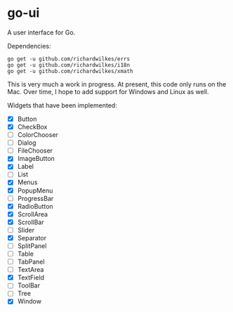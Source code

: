 # go-ui
A user interface for Go.

Dependencies:
```
go get -u github.com/richardwilkes/errs
go get -u github.com/richardwilkes/i18n
go get -u github.com/richardwilkes/xmath
```

This is very much a work in progress. At present, this code only runs on the Mac. Over time, I
hope to add support for Windows and Linux as well.

Widgets that have been implemented:

- [x] Button
- [x] CheckBox
- [ ] ColorChooser
- [ ] Dialog
- [ ] FileChooser
- [x] ImageButton
- [x] Label
- [ ] List
- [x] Menus
- [x] PopupMenu
- [ ] ProgressBar
- [x] RadioButton
- [x] ScrollArea
- [x] ScrollBar
- [ ] Slider
- [x] Separator
- [ ] SplitPanel
- [ ] Table
- [ ] TabPanel
- [ ] TextArea
- [x] TextField
- [ ] ToolBar
- [ ] Tree
- [x] Window
